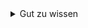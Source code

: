 <details>
   <summary>Gut zu wissen</summary>
   <div id="details-content">
    <p>
      Posts unter diesem Tag behandeln Themen welche (noch) nicht uneingeschränkt oder ohne weiteres auf jeder Plattform laufen.
      Dazu können frühe Stadien einer Spezifikation oder Features zählen, welche TypeScript oder Sass und Ähnliches benötigen
      Auf mögliche Einschränkungen und Alternativen versuche ich zu verweisen und ordne wenn möglich ein, wie bisher damit
      umgegangen wurde. Themen die hier behandelt werden, sind bitte als experimentell und mit Neugier zu betrachten.
    </p>
   </div>
</details>
